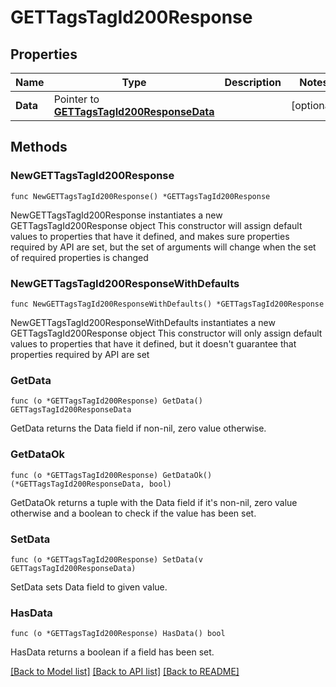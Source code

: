 # GETTagsTagId200Response

## Properties

Name | Type | Description | Notes
------------ | ------------- | ------------- | -------------
**Data** | Pointer to [**GETTagsTagId200ResponseData**](GETTagsTagId200ResponseData.md) |  | [optional] 

## Methods

### NewGETTagsTagId200Response

`func NewGETTagsTagId200Response() *GETTagsTagId200Response`

NewGETTagsTagId200Response instantiates a new GETTagsTagId200Response object
This constructor will assign default values to properties that have it defined,
and makes sure properties required by API are set, but the set of arguments
will change when the set of required properties is changed

### NewGETTagsTagId200ResponseWithDefaults

`func NewGETTagsTagId200ResponseWithDefaults() *GETTagsTagId200Response`

NewGETTagsTagId200ResponseWithDefaults instantiates a new GETTagsTagId200Response object
This constructor will only assign default values to properties that have it defined,
but it doesn't guarantee that properties required by API are set

### GetData

`func (o *GETTagsTagId200Response) GetData() GETTagsTagId200ResponseData`

GetData returns the Data field if non-nil, zero value otherwise.

### GetDataOk

`func (o *GETTagsTagId200Response) GetDataOk() (*GETTagsTagId200ResponseData, bool)`

GetDataOk returns a tuple with the Data field if it's non-nil, zero value otherwise
and a boolean to check if the value has been set.

### SetData

`func (o *GETTagsTagId200Response) SetData(v GETTagsTagId200ResponseData)`

SetData sets Data field to given value.

### HasData

`func (o *GETTagsTagId200Response) HasData() bool`

HasData returns a boolean if a field has been set.


[[Back to Model list]](../README.md#documentation-for-models) [[Back to API list]](../README.md#documentation-for-api-endpoints) [[Back to README]](../README.md)


